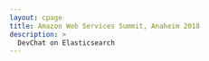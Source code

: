 ```yaml
---
layout: cpage
title: Amazon Web Services Summit, Anaheim 2018
description: >
  DevChat on Elasticsearch
---
```

